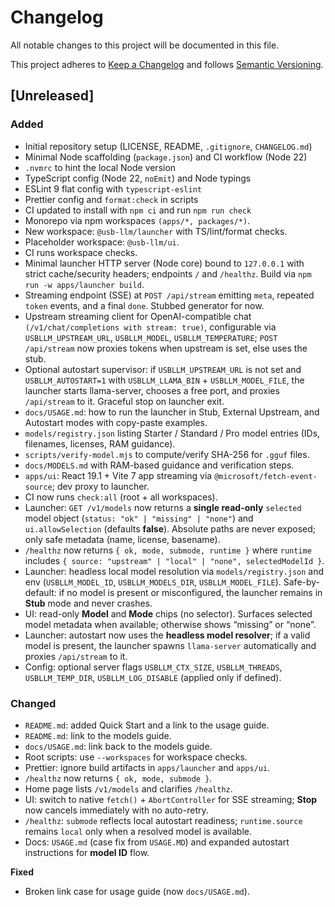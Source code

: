 # Changelog

All notable changes to this project will be documented in this file.

This project adheres to [Keep a Changelog](https://keepachangelog.com/en/1.1.0/)
and follows [Semantic Versioning](https://semver.org/).

## [Unreleased]

### Added

- Initial repository setup (LICENSE, README, `.gitignore`, `CHANGELOG.md`)
- Minimal Node scaffolding (`package.json`) and CI workflow (Node 22)
- `.nvmrc` to hint the local Node version
- TypeScript config (Node 22, `noEmit`) and Node typings
- ESLint 9 flat config with `typescript-eslint`
- Prettier config and `format:check` in scripts
- CI updated to install with `npm ci` and run `npm run check`
- Monorepo via npm workspaces `(apps/*, packages/*)`.
- New workspace: `@usb-llm/launcher` with TS/lint/format checks.
- Placeholder workspace: `@usb-llm/ui`.
- CI runs workspace checks.
- Minimal launcher HTTP server (Node core) bound to `127.0.0.1` with strict cache/security headers; endpoints `/` and `/healthz`. Build via `npm run -w apps/launcher build`.
- Streaming endpoint (SSE) at `POST /api/stream` emitting `meta`, repeated `token` events, and a final `done`. Stubbed generator for now.
- Upstream streaming client for OpenAI-compatible chat `(/v1/chat/completions with stream: true)`, configurable via `USBLLM_UPSTREAM_URL`, `USBLLM_MODEL`, `USBLLM_TEMPERATURE`; `POST /api/stream` now proxies tokens when upstream is set, else uses the stub.
- Optional autostart supervisor: if `USBLLM_UPSTREAM_URL` is not set and `USBLLM_AUTOSTART=1` with `USBLLM_LLAMA_BIN` + `USBLLM_MODEL_FILE`, the launcher starts llama-server, chooses a free port, and proxies `/api/stream` to it. Graceful stop on launcher exit.
- `docs/USAGE.md`: how to run the launcher in Stub, External Upstream, and Autostart modes with copy-paste examples.
- `models/registry.json` listing Starter / Standard / Pro model entries (IDs, filenames, licenses, RAM guidance).
- `scripts/verify-model.mjs` to compute/verify SHA-256 for `.gguf` files.
- `docs/MODELS.md` with RAM-based guidance and verification steps.
- `apps/ui`: React 19.1 + Vite 7 app streaming via `@microsoft/fetch-event-source`; dev proxy to launcher.
- CI now runs `check:all` (root + all workspaces).
- Launcher: `GET /v1/models` now returns a **single read-only** `selected` model object (`status: "ok" | "missing" | "none"`) and `ui.allowSelection` (defaults **false**). Absolute paths are never exposed; only safe metadata (name, license, basename).
- `/healthz` now returns `{ ok, mode, submode, runtime }` where `runtime` includes `{ source: "upstream" | "local" | "none", selectedModelId }`.
- Launcher: headless local model resolution via `models/registry.json` and env (`USBLLM_MODEL_ID`, `USBLLM_MODELS_DIR`, `USBLLM_MODEL_FILE`). Safe-by-default: if no model is present or misconfigured, the launcher remains in **Stub** mode and never crashes.
- UI: read-only **Model** and **Mode** chips (no selector). Surfaces selected model metadata when available; otherwise shows “missing” or “none”.
- Launcher: autostart now uses the **headless model resolver**; if a valid model is present, the launcher spawns `llama-server` automatically and proxies `/api/stream` to it.
- Config: optional server flags `USBLLM_CTX_SIZE`, `USBLLM_THREADS`, `USBLLM_TEMP_DIR`, `USBLLM_LOG_DISABLE` (applied only if defined).

### Changed

- `README.md`: added Quick Start and a link to the usage guide.
- `README.md`: link to the models guide.
- `docs/USAGE.md`: link back to the models guide.
- Root scripts: use `--workspaces` for workspace checks.
- Prettier: ignore build artifacts in `apps/launcher` and `apps/ui`.
- `/healthz` now returns `{ ok, mode, submode }`.
- Home page lists `/v1/models` and clarifies `/healthz`.
- UI: switch to native `fetch()` + `AbortController` for SSE streaming; **Stop** now cancels immediately with no auto-retry.
- `/healthz`: `submode` reflects local autostart readiness; `runtime.source` remains `local` only when a resolved model is available.
- Docs: `USAGE.md` (case fix from `USAGE.MD`) and expanded autostart instructions for **model ID** flow.

**Fixed**

- Broken link case for usage guide (now `docs/USAGE.md`).
